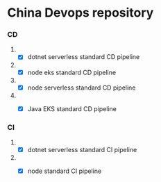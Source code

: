 # China Devops repository 

### CD
1. - [x] dotnet serverless standard CD pipeline
2. - [x]  node eks standard CD pipeline
3. - [x]  node serverless standard CD pipeline
4. - [x]  Java EKS standard CD pipeline


### CI 
1. - [x] dotnet serverless standard CI pipeline
2. - [x]  node standard CI pipeline

